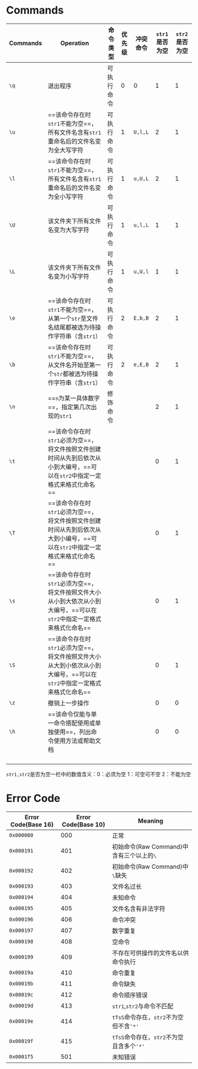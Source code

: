 # Commands

| Commands | Operation                                                    | 命令类型   | 优先级 | 冲突命令 | `str1`是否为空 | `str2`是否为空 |
| -------- | ------------------------------------------------------------ | ---------- | ------ | -------- | -------------- | -------------- |
| `\q`     | 退出程序                                                     | 可执行命令 | 0      | 0        | 1              | 1              |
| `\u`     | ==该命令存在时`str1`不能为空==，所有文件名含有`str1`重命名后的文件名变为全大写字符 | 可执行命令 | 1      | `U,l,L`  | 2              | 1              |
| `\l`     | ==该命令存在时`str1`不能为空==，所有文件名含有`str1`重命名后的文件名变为全小写字符 | 可执行命令 | 1      | `u,U,L`  | 2              | 1              |
| `\U`     | 该文件夹下所有文件名变为大写字符                             | 可执行命令 | 1      | `u,l,L`  | 1              | 1              |
| `\L`     | 该文件夹下所有文件名变为小写字符                             | 可执行命令 | 1      | `u,U,l`  | 1              | 1              |
| `\e`     | ==该命令存在时`str1`不能为空==，从第一个`str`至文件名结尾都被选为待操作字符串（含`str1`） | 可执行命令 | 2      | `E,b,B`  | 2              | 1              |
| `\b`     | ==该命令存在时`str1`不能为空==，从文件名开始至第一个`str`都被选为待操作字符串（含`str1`） | 可执行命令 | 2      | `e,E,B`  | 2              | 1              |
| `\n`     | ==`n`为某一具体数字==，指定第几次出现的`str1`                | 修饰命令   |        |          | 2              | 1              |
| `\t`     | ==该命令存在时`str1`必须为空==，将文件按照文件创建时间从先到后依次从小到大编号，==可以在`str2`中指定一定格式来格式化命名== |            |        |          | 0              | 1              |
| `\T`     | ==该命令存在时`str1`必须为空==，将文件按照文件创建时间从先到后依次从大到小编号，==可以在`str2`中指定一定格式来格式化命名== |            |        |          | 0              | 1              |
| `\s`     | ==该命令存在时`str1`必须为空==，将文件按照文件大小从小到大依次从小到大编号，==可以在`str2`中指定一定格式来格式化命名== |            |        |          | 0              | 1              |
| `\S`     | ==该命令存在时`str1`必须为空==，将文件按照文件大小从大到小依次从小到大编号，==可以在`str2`中指定一定格式来格式化命名== |            |        |          | 0              | 1              |
| `\z`     | 撤销上一步操作                                               |            |        |          | 0              | 0              |
| `\h`     | ==该命令仅能与单一命令搭配使用或单独使用==，列出命令使用方法或帮助文档 |            |        |          | 0              | 0              |
|          |                                                              |            |        |          |                |                |
|          |                                                              |            |        |          |                |                |
|          |                                                              |            |        |          |                |                |
|          |                                                              |            |        |          |                |                |

`str1,str2`是否为空一栏中的数值含义：0：必须为空 1：可空可不空 2：不能为空

# Error Code

| Error Code(Base 16) | Error Code(Base 10) | Meaning                                   |
| ------------------- | ------------------- | ----------------------------------------- |
| `0x000000`          | 000                 | 正常                                      |
| `0x000191`          | 401                 | 初始命令(Raw Command)中含有三个以上的`\`  |
| `0x000192`          | 402                 | 初始命令(Raw Command)中`\`缺失            |
| `0x000193`          | 403                 | 文件名过长                                |
| `0x000194`          | 404                 | 未知命令                                  |
| `0x000195`          | 405                 | 文件名含有非法字符                        |
| `0x000196`          | 406                 | 命令冲突                                  |
| `0x000197`          | 407                 | 数字重复                                  |
| `0x000198`          | 408                 | 空命令                                    |
| `0x000199`          | 409                 | 不存在可供操作的文件名以供命令执行        |
| `0x00019a`          | 410                 | 命令重复                                  |
| `0x00019b`          | 411                 | 命令缺失                                  |
| `0x00019c`          | 412                 | 命令顺序错误                              |
| `0x00019d`          | 413                 | `str1`,`str2`与命令不匹配                 |
| `0x00019e`          | 414                 | `tTsS`命令存在，`str2`不为空但不含`'*'`   |
| `0x00019f`          | 415                 | `tTsS`命令存在，`str2`不为空且含多个`'*'` |
| `0x0001f5`          | 501                 | 未知错误                                  |

